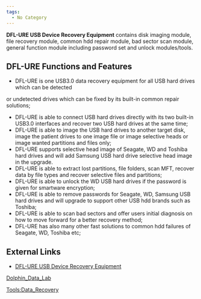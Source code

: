 ```yaml
---
tags:
  - No Category
---
```

**DFL-URE USB Device Recovery Equipment** contains disk imaging module,
file recovery module, common hdd repair module, bad sector scan module,
general function module including password set and unlock modules/tools.

## DFL-URE Functions and Features

- DFL-URE is one USB3.0 data recovery equipment for all USB hard drives
  which can be detected

or undetected drives which can be fixed by its built-in common repair
solutions;

- DFL-URE is able to connect USB hard drives directly with its two
  built-in USB3.0 interfaces and recover two USB hard drives at the same
  time;
- DFL-URE is able to image the USB hard drives to another target disk,
  image the patient drives to one image file or image selective heads or
  image wanted partitions and files only;
- DFL-URE supports selective head image of Seagate, WD and Toshiba hard
  drives and will add Samsung USB hard drive selective head image in the
  upgrade.
- DFL-URE is able to extract lost partitions, file folders, scan MFT,
  recover data by file types and recover selective files and partitions;
- DFL-URE is able to unlock the WD USB hard drives if the password is
  given for smartware encryption;
- DFL-URE is able to remove passwords for Seagate, WD, Samsung USB hard
  drives and will upgrade to support other USB hdd brands such as
  Toshiba;
- DFL-URE is able to scan bad sectors and offer users initial diagnosis
  on how to move forward for a better recovery method;
- DFL-URE has also many other fast solutions to common hdd failures of
  Seagate, WD, Toshiba etc;

## External Links

- [DFL-URE USB Device Recovery
  Equipment](https://www.dolphindatalab.com/product/dfl-ure-usb-device-recovery-equipment/)

[Dolphin_Data_Lab](dolphin_data_lab.md)

[Tools:Data_Recovery](tools:data_recovery.md)